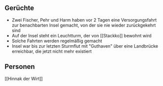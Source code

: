 ## Gerüchte
- Zwei Fischer, Pehr und Harm haben vor 2 Tagen eine Versorgungsfahrt zur benachbarten Insel gemacht, von der sie nie wieder zurückgekehrt sind
- Auf der Insel steht ein Leuchtturm, der von [[Stackko]] bewohnt wird
- Solche Fahrten werden regelmäßig gemacht
- Insel war bis zur letzten Sturmflut mit "Guthaven" über eine Landbrücke erreichbar, die jetzt nicht mehr existiert

## Personen

[[Hinnak der Wirt]]
